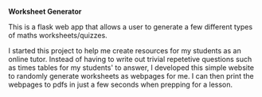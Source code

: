 **Worksheet Generator**

This is a flask web app that allows a user to generate a few different types of maths worksheets/quizzes.

I started this project to help me create resources for my students as an online tutor. 
Instead of having to write out trivial repetetive questions such as times tables for my students' to answer, I developed this simple website to randomly generate worksheets as webpages for me.
I can then print the webpages to pdfs in just a few seconds when prepping for a lesson. 

